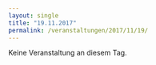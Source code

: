 ```yaml
---
layout: single
title: "19.11.2017"
permalink: /veranstaltungen/2017/11/19/
---
```


Keine Veranstaltung an diesem Tag.

